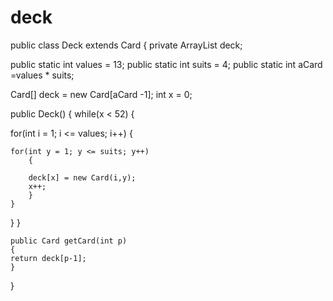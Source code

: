 deck
====
public class Deck extends Card
{
   private ArrayList<Card> deck;
  

public static int values = 13; 
public static int suits = 4; 
public static int aCard =values * suits; 

Card[] deck = new Card[aCard -1]; 
int x = 0; 

public Deck()
 {
while(x < 52)
{ 


for(int i = 1; i <= values; i++)
    {

    for(int y = 1; y <= suits; y++)
        {

        deck[x] = new Card(i,y); 
        x++; 
        }
    }

}
}

    public Card getCard(int p)
    {
    return deck[p-1];   
    }
}
